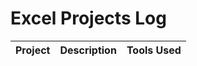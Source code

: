 # Excel Projects Log

| Project | Description | Tools Used |
|---------|-------------|-------------|
